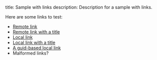 title: Sample with links
description: Description for a sample with links.

Here are some links to test:
- [Remote link](http://www.microsoft.com)
- [Remote link with a title](http://www.google.com "Google Web Site")
- [Local link](#/blog/2014/01/maximal-sample)
- [Local link with a title](#/blog/2014/01/maximal-sample "Maximal Sample")
- [A guid-based local link](#/guid/F9AFD42A-64CB-4C9D-BFE3-B330C75A2878)
- Malformed links?